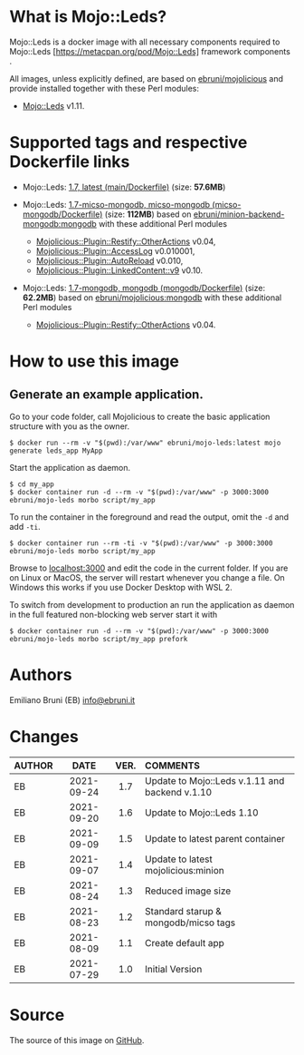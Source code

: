 <!-- this file is generated via docker-builder, do not edit it directly -->


# What is Mojo::Leds?

Mojo::Leds is a docker image with all necessary components required to Mojo::Leds [https://metacpan.org/pod/Mojo::Leds] framework components .

All images, unless explicitly defined, are based on [ebruni/mojolicious](https://hub.docker.com/repository/docker/ebruni/mojolicious) and provide installed together with these Perl modules:

* [Mojo::Leds](https://metacpan.org/pod/Mojo::Leds) v1.11.

# Supported tags and respective Dockerfile links

* Mojo::Leds: [1.7, latest (main/Dockerfile)](https://github.com/EmilianoBruni/Mojo-Leds/blob/master/main/Dockerfile) (size: **57.6MB**)

* Mojo::Leds: [1.7-micso-mongodb, micso-mongodb (micso-mongodb/Dockerfile)](https://github.com/EmilianoBruni/Mojo-Leds/blob/master/micso-mongodb/Dockerfile) (size: **112MB**) based on [ebruni/minion-backend-mongodb:mongodb](https://hub.docker.com/repository/docker/ebruni/minion-backend-mongodb) with these additional Perl modules

	* [Mojolicious::Plugin::Restify::OtherActions](https://metacpan.org/pod/Mojolicious::Plugin::Restify::OtherActions) v0.04,
	* [Mojolicious::Plugin::AccessLog](https://metacpan.org/pod/Mojolicious::Plugin::AccessLog) v0.010001,
	* [Mojolicious::Plugin::AutoReload](https://metacpan.org/pod/Mojolicious::Plugin::AutoReload) v0.010,
	* [Mojolicious::Plugin::LinkedContent::v9](https://metacpan.org/pod/Mojolicious::Plugin::LinkedContent::v9) v0.10.
* Mojo::Leds: [1.7-mongodb, mongodb (mongodb/Dockerfile)](https://github.com/EmilianoBruni/Mojo-Leds/blob/master/mongodb/Dockerfile) (size: **62.2MB**) based on [ebruni/mojolicious:mongodb](https://hub.docker.com/repository/docker/ebruni/mojolicious) with these additional Perl modules

	* [Mojolicious::Plugin::Restify::OtherActions](https://metacpan.org/pod/Mojolicious::Plugin::Restify::OtherActions) v0.04.

# How to use this image

## Generate an example application.

Go to your code folder, call Mojolicious to create the basic application
structure with you as the owner.

    $ docker run --rm -v "$(pwd):/var/www" ebruni/mojo-leds:latest mojo generate leds_app MyApp

Start the application as daemon.

    $ cd my_app
    $ docker container run -d --rm -v "$(pwd):/var/www" -p 3000:3000 ebruni/mojo-leds morbo script/my_app

To run the container in the foreground and read the output, omit the `-d` and add `-ti`.

    $ docker container run --rm -ti -v "$(pwd):/var/www" -p 3000:3000 ebruni/mojo-leds morbo script/my_app

Browse to [localhost:3000](http://localhost:3000) and edit the code in the
current folder. If you are on Linux or MacOS, the server will restart whenever
you change a file. On Windows this works if you use Docker Desktop with WSL 2.

To switch from development to production an run the application as daemon in
the full featured non-blocking web server start it with

    $ docker container run -d --rm -v "$(pwd):/var/www" -p 3000:3000 ebruni/mojo-leds morbo script/my_app prefork

# Authors

Emiliano Bruni (EB) <info@ebruni.it>

# Changes

| AUTHOR | DATE | VER. | COMMENTS |
|:---|:---:|:---:|:---|
| EB | 2021-09-24 | 1.7 | Update to Mojo::Leds v.1.11 and backend v.1.10 |
| EB | 2021-09-20 | 1.6 | Update to Mojo::Leds 1.10 |
| EB | 2021-09-09 | 1.5 | Update to latest parent container |
| EB | 2021-09-07 | 1.4 | Update to latest mojolicious:minion |
| EB | 2021-08-24 | 1.3 | Reduced image size |
| EB | 2021-08-23 | 1.2 | Standard starup & mongodb/micso tags |
| EB | 2021-08-09 | 1.1 | Create default app |
| EB | 2021-07-29 | 1.0 | Initial Version |

# Source

The source of this image on [GitHub](https://github.com/EmilianoBruni/Mojo-Leds).
